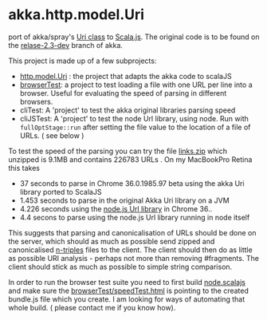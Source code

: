 akka.http.model.Uri
===================

port of akka/spray's [Uri class](http://doc.akka.io/api/akka-stream-and-http-experimental/0.4/#akka.http.model.Uri) to [Scala.js](http://www.scala-js.org/). The original code is to be found on the [relase-2.3-dev](https://github.com/akka/akka/blob/release-2.3-dev/akka-http-core/src/main/scala/akka/http/model/Uri.scala) branch of akka.

This project is made up of a few subprojects:
 * [http.model.Uri](Uri) : the project that adapts the akka code to scalaJS
 * [browserTest](browserTest): a project to test loading a file with one URL per line into a browser. Useful for evaluating the speed of parsing in different browsers. 
 * cliTest: A 'project' to test the akka original libraries parsing speed
 * cliJSTest: A 'project' to test the node Url library, using node. Run with `fullOptStage::run` after setting the file value to the location of a file of URLs. ( see below )

To test the speed of the parsing you can try the file [links.zip](https://code.google.com/p/whalebot/downloads/detail?name=links.zip) which unzipped is 9.1MB and contains 226783 URLs . On my MacBookPro Retina this takes 

 * 37 seconds to parse in Chrome 36.0.1985.97 beta using the akka Uri library ported to ScalaJS
 * 1.453 seconds to parse in the original Akka Uri library on a JVM
 * 4.226 seconds using the [node.js Url library](https://github.com/bblfish/node.scalajs)  in Chrome 36..
 * 4.4 secons to parse using the node.js Url library running in node itself
  
 
This suggests that parsing and canonicalisation of URLs should be done on the server, which should as much as possible send zipped and canonicalised [n-triples](http://www.w3.org/TR/n-triples/) files to the client. The client should then do as little as possible URI analysis - perhaps not more than removing #fragments. The client should stick as much as possible to simple string comparison.

In order to run the browser test suite you need to first build [node.scalajs](https://github.com/bblfish/node.scalajs) and make sure the [browserTest/speedTest.html](browserTest/speedTest.html) is pointing to the created bundle.js file which you create. I am looking for ways of automating that whole build. ( please contact me if you know how).
